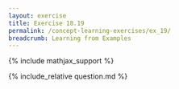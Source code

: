 ```yaml
---
layout: exercise
title: Exercise 18.19
permalink: /concept-learning-exercises/ex_19/
breadcrumb: Learning from Examples
---
```


{% include mathjax_support %}

<div><i class="arrow-up loader" data-chapter="concept-learning-exercises" data-exercise="ex_19" data-rating="0"></i></div>
{% include_relative question.md %}
